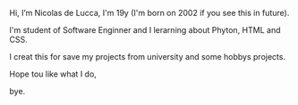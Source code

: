 <p> Hi, I’m Nicolas de Lucca, I'm 19y (I'm born on 2002 if you see this in future).</p>
<p> I'm student of Software Enginner and I lerarning about Phyton, HTML and CSS. </p>
<p> I creat this for save my projects from university and some hobbys projects. </p>
<p> Hope tou like what I do, </p>
<p> bye. </p>
